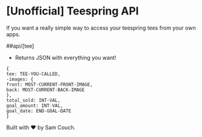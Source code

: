 [Unofficial] Teespring API
===========================

If you want a really simple way to access your teespring tees from your own apps.

##api/[tee]
* Returns JSON with everything you want!
```
{
tee: TEE-YOU-CALLED,
-images: {
front: MOST-CURRENT-FRONT-IMAGE,
back: MOST-CURRENT-BACK-IMAGE
},
total_sold: INT-VAL,
goal_amount: INT-VAL,
goal_date: END-GOAL-DATE
}
```

Built with ♥ by Sam Couch.
